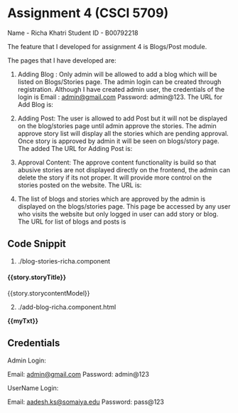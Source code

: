 # Assignment 4 (CSCI 5709) 
Name - Richa Khatri
Student ID - B00792218

The feature that I developed for assignment 4 is Blogs/Post module.

The pages that I have developed are:

1) Adding Blog : Only admin will be allowed to add a blog which will be listed on Blogs/Stories page. The admin login can be created through registration. Although I have created admin user, the credentials of the login is Email : admin@gmail.com Password: admin@123. The URL for Add Blog is:

2) Adding Post: The user is allowed to add Post but it will not be displayed on the blog/stories page until admin approve the stories. The admin approve story list will display all the stories which are pending approval. Once story is approved by admin it will be seen on blogs/story page. The added  The URL for Adding Post is:   

3) Approval Content: The approve content functionality is build so that abusive stories are not displayed directly on the frontend, the admin can delete the story if its not proper. It will provide more control on the stories posted on the website. The URL is:

4) The list of blogs and stories which are approved by the admin is displayed on the blogs/stories page. This page be accessed by any user who visits the website but only logged in user can add story or blog. The URL for list of blogs and posts is  


## Code Snippit

1) ./blog-stories-richa.component
<div class="col-lg-4 col-md-6" *ngFor="let story of Stories | paginate: { itemsPerPage: 6, currentPage: page }">
            <mdb-card class="cards" narrower="true" >
              <div class="view view-cascade overlay waves-light" mdbWavesEffect>
                <mdb-card-img
                [src]="story.storyPicModel" [alt]="story.storyTitle">
                </mdb-card-img>
                <a>
                  <div class="mask rgba-white-slight"></div>
                </a>
              </div>
              <mdb-card-body cascade="true" class="text-center">
                <h4 class="card-title">
                  <strong> {{story.storyTitle}}</strong>
                </h4>
                <mdb-card-text>
                  {{story.storycontentModel}}
                </mdb-card-text>
              </mdb-card-body>
            </mdb-card>
          </div>

2) ./add-blog-richa.component.html  
<p><b>{{myTxt}}</b></p>

## Credentials

Admin Login:

Email: admin@gmail.com
Password: admin@123

UserName Login:

Email: aadesh.ks@somaiya.edu
Password: pass@123